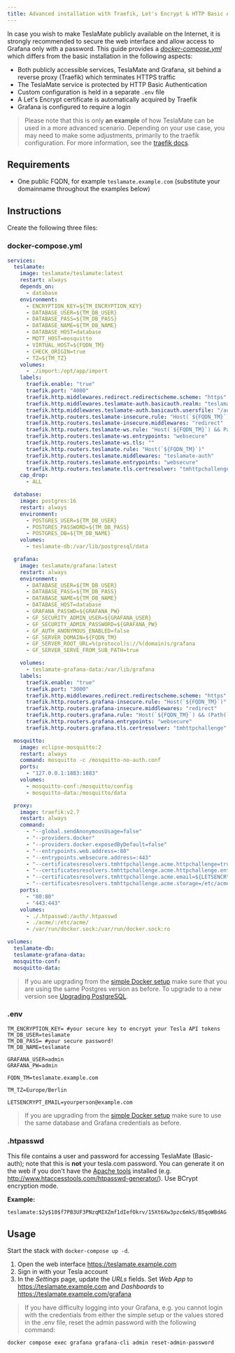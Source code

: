 ```yaml
---
title: Advanced installation with Traefik, Let's Encrypt & HTTP Basic Auth
---
```


In case you wish to make TeslaMate publicly available on the Internet, it is strongly recommended to secure the web interface and allow access to Grafana only with a password. This guide provides a _[docker-compose.yml](#docker-composeyml)_ which differs from the basic installation in the following aspects:

- Both publicly accessible services, TeslaMate and Grafana, sit behind a reverse proxy (Traefik) which terminates HTTPS traffic
- The TeslaMate service is protected by HTTP Basic Authentication
- Custom configuration is held in a separate `.env` file
- A Let's Encrypt certificate is automatically acquired by Traefik
- Grafana is configured to require a login

> Please note that this is only **an example** of how TeslaMate can be used in a more advanced scenario. Depending on your use case, you may need to make some adjustments, primarily to the traefik configuration. For more information, see the [traefik docs](https://docs.traefik.io/).

## Requirements

- One public FQDN, for example `teslamate.example.com` (substitute your domainname throughout the examples below)

## Instructions

Create the following three files:

### docker-compose.yml

```yml title="docker-compose.yml"
services:
  teslamate:
    image: teslamate/teslamate:latest
    restart: always
    depends_on:
      - database
    environment:
      - ENCRYPTION_KEY=${TM_ENCRYPTION_KEY}
      - DATABASE_USER=${TM_DB_USER}
      - DATABASE_PASS=${TM_DB_PASS}
      - DATABASE_NAME=${TM_DB_NAME}
      - DATABASE_HOST=database
      - MQTT_HOST=mosquitto
      - VIRTUAL_HOST=${FQDN_TM}
      - CHECK_ORIGIN=true
      - TZ=${TM_TZ}
    volumes:
      - ./import:/opt/app/import
    labels:
      traefik.enable: "true"
      traefik.port: "4000"
      traefik.http.middlewares.redirect.redirectscheme.scheme: "https"
      traefik.http.middlewares.teslamate-auth.basicauth.realm: "teslamate"
      traefik.http.middlewares.teslamate-auth.basicauth.usersfile: "/auth/.htpasswd"
      traefik.http.routers.teslamate-insecure.rule: "Host(`${FQDN_TM}`)"
      traefik.http.routers.teslamate-insecure.middlewares: "redirect"
      traefik.http.routers.teslamate-ws.rule: "Host(`${FQDN_TM}`) && Path(`/live/websocket`)"
      traefik.http.routers.teslamate-ws.entrypoints: "websecure"
      traefik.http.routers.teslamate-ws.tls: ""
      traefik.http.routers.teslamate.rule: "Host(`${FQDN_TM}`)"
      traefik.http.routers.teslamate.middlewares: "teslamate-auth"
      traefik.http.routers.teslamate.entrypoints: "websecure"
      traefik.http.routers.teslamate.tls.certresolver: "tmhttpchallenge"
    cap_drop:
      - ALL

  database:
    image: postgres:16
    restart: always
    environment:
      - POSTGRES_USER=${TM_DB_USER}
      - POSTGRES_PASSWORD=${TM_DB_PASS}
      - POSTGRES_DB=${TM_DB_NAME}
    volumes:
      - teslamate-db:/var/lib/postgresql/data

  grafana:
    image: teslamate/grafana:latest
    restart: always
    environment:
      - DATABASE_USER=${TM_DB_USER}
      - DATABASE_PASS=${TM_DB_PASS}
      - DATABASE_NAME=${TM_DB_NAME}
      - DATABASE_HOST=database
      - GRAFANA_PASSWD=${GRAFANA_PW}
      - GF_SECURITY_ADMIN_USER=${GRAFANA_USER}
      - GF_SECURITY_ADMIN_PASSWORD=${GRAFANA_PW}
      - GF_AUTH_ANONYMOUS_ENABLED=false
      - GF_SERVER_DOMAIN=${FQDN_TM}
      - GF_SERVER_ROOT_URL=%(protocol)s://%(domain)s/grafana
      - GF_SERVER_SERVE_FROM_SUB_PATH=true

    volumes:
      - teslamate-grafana-data:/var/lib/grafana
    labels:
      traefik.enable: "true"
      traefik.port: "3000"
      traefik.http.middlewares.redirect.redirectscheme.scheme: "https"
      traefik.http.routers.grafana-insecure.rule: "Host(`${FQDN_TM}`)"
      traefik.http.routers.grafana-insecure.middlewares: "redirect"
      traefik.http.routers.grafana.rule: "Host(`${FQDN_TM}`) && (Path(`/grafana`) || PathPrefix(`/grafana/`))"
      traefik.http.routers.grafana.entrypoints: "websecure"
      traefik.http.routers.grafana.tls.certresolver: "tmhttpchallenge"

  mosquitto:
    image: eclipse-mosquitto:2
    restart: always
    command: mosquitto -c /mosquitto-no-auth.conf
    ports:
      - "127.0.0.1:1883:1883"
    volumes:
      - mosquitto-conf:/mosquitto/config
      - mosquitto-data:/mosquitto/data

  proxy:
    image: traefik:v2.7
    restart: always
    command:
      - "--global.sendAnonymousUsage=false"
      - "--providers.docker"
      - "--providers.docker.exposedByDefault=false"
      - "--entrypoints.web.address=:80"
      - "--entrypoints.websecure.address=:443"
      - "--certificatesresolvers.tmhttpchallenge.acme.httpchallenge=true"
      - "--certificatesresolvers.tmhttpchallenge.acme.httpchallenge.entrypoint=web"
      - "--certificatesresolvers.tmhttpchallenge.acme.email=${LETSENCRYPT_EMAIL}"
      - "--certificatesresolvers.tmhttpchallenge.acme.storage=/etc/acme/acme.json"
    ports:
      - "80:80"
      - "443:443"
    volumes:
      - ./.htpasswd:/auth/.htpasswd
      - ./acme/:/etc/acme/
      - /var/run/docker.sock:/var/run/docker.sock:ro

volumes:
  teslamate-db:
  teslamate-grafana-data:
  mosquitto-conf:
  mosquitto-data:
```

> If you are upgrading from the [simple Docker setup](../installation/docker.md) make sure that you are using the same Postgres version as before. To upgrade to a new version see [Upgrading PostgreSQL](../maintenance/upgrading_postgres.md).

### .env

```plaintext title=".env"
TM_ENCRYPTION_KEY= #your secure key to encrypt your Tesla API tokens
TM_DB_USER=teslamate
TM_DB_PASS= #your secure password!
TM_DB_NAME=teslamate

GRAFANA_USER=admin
GRAFANA_PW=admin

FQDN_TM=teslamate.example.com

TM_TZ=Europe/Berlin

LETSENCRYPT_EMAIL=yourperson@example.com
```

> If you are upgrading from the [simple Docker setup](../installation/docker.md) make sure to use the same database and Grafana credentials as before.

### .htpasswd

This file contains a user and password for accessing TeslaMate (Basic-auth); note that this is **not** your tesla.com password. You can generate it on the web if you don't have the [Apache tools](https://www.cyberciti.biz/faq/create-update-user-authentication-files/) installed (e.g. http://www.htaccesstools.com/htpasswd-generator/). Use BCrypt encryption mode.

**Example:**

```apacheconf title=".htpasswd"
teslamate:$2y$10$f7PB3UF3PNzqMIXZmf1dIefOkrv/15Xt6Xw3pzc6mkS/B5qoWBdAG
```

## Usage

Start the stack with `docker-compose up -d`.

1. Open the web interface https://teslamate.example.com
2. Sign in with your Tesla account
3. In the _Settings_ page, update the _URLs_ fields. Set _Web App_ to https://teslamate.example.com and _Dashboards_ to https://teslamate.example.com/grafana

> If you have difficulty logging into your Grafana, e.g. you cannot login with the credentials from either the simple setup or the values stored in the .env file, reset the admin password with the following command:

```
docker compose exec grafana grafana-cli admin reset-admin-password
```
